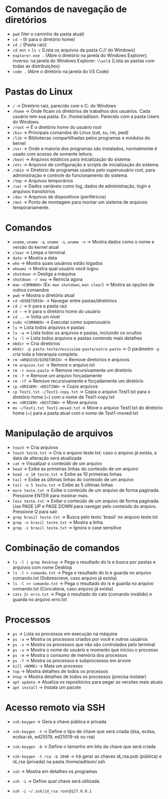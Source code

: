 # Comandos de navegação de diretórios

- `pwd` (Ver o caminho da pasta atual)
- `cd ~` (Ir para o diretório home)
- `cd /` (Pasta raiz)
- `cd mnt` > `ls c` (Lista os arquivos da pasta C:// do Windows)
- `explorer.exe .` (Abre o diretório na janela do Windows Explorer); inverso: na janela do Windows Explorer: `\\wsl$` (Lista as pastas com todas as distribuições)
- `code .` (Abre o diretório na janela do VS Code)

# Pastas do Linux

- `/` -> Diretório raiz, parecido com o C: do Windows
- `/home` -> Onde ficam os diretórios de trabalhos dos usuários. Cada usuário tem sua pasta. Ex: /home/adilson. Parecido com a pasta Users do Windows.
- `/root` -> É o diretório home do usuário root
- `/bin` -> Principais comandos do Linux (cat, su, rm, pwd)
- `/lib` -> Bibliotecas compartilhadas pelos programas e módulos do kernel
- `/usr` -> Onde a maioria dos programas são instalados, normalmente é usado com acesso de somente leitura.
- `/boot` -> Arquivos estáticos para inicialização do sistema
- `/etc` -> Arquivos de configuração e scripts de inicialização do sistema.
- `/sbin` -> Diretório de programas usados pelo superusuário root, para administração e controle do funcionamento do sistema.
- `/tmp` -> Arquivos temporários
- `/var` -> Dados variáveis como log, dados de administração, login e arquivos transitórios
- `/dev` -> Arquivos de dispositivos (periféricos)
- `/mnt` -> Ponto de montagem para montar um sistema de arquivos temporariamente.

# Comandos

- `uname`, `uname -a`, `uname -s`, `uname -n` -> Mostra dados como o nome e versão do kernel atual
- `clear` -> Limpa o terminal
- `date` -> Mostra a data
- `who` -> Mostra quais usuários estão logados
- `whoami` -> Mostra qual usuário você logou
- `shutdown` -> Desliga a máquina
- `shutdown -r now` -> Reinicia agora
- `man <COMANDO>` (Ex: `man shutdown`, `man clear`) -> Mostra as opções de outros comandos
- `pwd` -> Mostra o diretório atual
- `cd <DIRETÓRIO>` -> Navegar entre pastas/diretórios
- `cd /` -> Ir para a pasta raiz
- `cd ~` -> Ir para o diretório home do usuário
- `cd ..` -> Volta um nível
- `sudo <COMANDO>` -> Executar como superusuário
- `ls` -> Lista todos arquivos e pastas
- `ls -a` -> Lista todos os arquivos e pastas, incluindo os ocultos
- `ls -l` -> Lista todos arquivos e pastas contendo mais detalhes
- `mkdir` -> Cria diretórios
- `mkdir -p pasta-teste/novissima-pasta/outra-pasta` -> O parâmetro `-p` cria toda a hierarquia completa.
- `rm <ARQUIVO/DIRETÓRIO>` -> Remove diretórios e arquivos
- `rm arquivo.txt` -> Remove o arquivo.txt
- `rm -r nova-pasta` -> Remove recursivamente um diretório
- `rm -f` -> Remove um arquivo forçadamente
- `rm -rf` -> Remove recursivamente e forçadamente um diretório
- `cp <ORIGEM> <DESTINO>` -> Copia arquivos
- `cp Test1.txt ~/Test1-copy.txt` -> Copia o arquivo Test1.txt para o diretório home (~) com o nome de Test1-copy.txt
- `mv <ORIGEM> <DESTINO>` -> Move arquivos
- `mv ~/Test1.txt Test1-moved.txt` -> Move o arquivo Test1.txt do diretório home (~) para a pasta atual com o nome de Test1-moved.txt

# Manipulação de arquivos

- `touch` -> Cria arquivos
- `touch teste.txt` -> Cria o arquivo teste.txt; caso o arquivo já exista, a data de alteração será atualizada
- `cat` -> Visualizar o conteúdo de um arquivo
- `head` -> Exibe as primeiras linhas do conteúdo de um arquivo
- `head -n 10 teste.txt` -> Exibe as 10 primeiras linhas
- `tail` -> Exibe as últimas linhas do conteúdo de um arquivo
- `tail -n 5 teste.txt` -> Exibe as 5 últimas linhas
- `more teste.txt` -> Exibe o conteúdo de um arquivo de forma paginada. Pressione ENTER para mostrar mais.
- `less teste.txt` -> Exibe o conteúdo de um arquivo de forma paginada. Use PAGE UP e PAGE DOWN para navegar pelo conteúdo do arquivo. Pressione Q para sair.
- `grep brasil teste.txt` -> Busca pelo texto 'brasil' no arquivo teste.txt
- `grep -n brasil teste.txt` -> Mostra a linha
- `grep -i brasil teste.txt` -> Ignora o case sensitive

# Combinação de comandos

- `ls -l | grep Desktop` -> Pega o resultado do ls e busca por pastas e arquivos com nome Desktop
- `ls -l > comando.txt` -> Pega o resultado do ls e guarda no arquivo comando.txt (Sobrescreve, caso arquivo já exista)
- `ls -l >> comando.txt` -> Pega o resultado do ls e guarda no arquivo comando.txt (Concatena, caso arquivo já exista)
- `cats 2> erro.txt` -> Pega o resultado do cats (comando inválido) e guarda no arquivo erro.txt

# Processos

- `ps` -> Lista os processos em execução na máquina
- `ps -a` -> Mostra os processos criados por você e outros usuários
- `ps -x` -> Mostra os processos que não são controlados pelo terminal
- `ps -u` -> Mostra o nome do usuário e momento que iniciou o processo
- `ps -m` -> Mostra o consumo de memória dos processos
- `ps -f` -> Mostra os processos e subprocessos em árvore
- `kill <NOME>` -> Mata um processo
- `top` -> Mostra detalhes de todos os processos
- `htop` -> Mostra detalhes de todos os processos (precisa instalar)
- `apt update` -> Atualiza os repositórios para pegar as versões mais atuais
- `apt install` -> Instala um pacote

# Acesso remoto via SSH

- `ssh-keygen` -> Gera a chave pública e privada
- `ssh-keygen -t` -> Define o tipo de chave que será criada (dsa, ecdsa, ecdsa-sk, ed25519, ed25519-sk ou rsa)
- `ssh-keygen -b` -> Define o tamanho em bits da chave que será criada

- `ssh-keygen -t rsa -b 2048` -> Irá gerar as chaves id_rsa.pub (pública) e id_rsa (privada) na pasta /home/adilson/.ssh

- `ssh` -> Mostra em detalhes os programas
- `ssh -i` -> Define qual chave será utilizada.

- `ssh -i ~/.ssh/id_rsa root@127.0.0.1`
